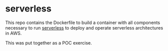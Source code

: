 # serverless

This repo contains the Dockerfile to build a container with all components necessary to run [serverless](https://serverless.com/) 
to deploy and operate serverless architectures in AWS.

This was put together as a POC exercise.
